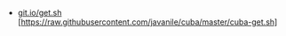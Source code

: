 


* [git.io/get.sh](https://git.io/get.sh) [https://raw.githubusercontent.com/javanile/cuba/master/cuba-get.sh] 
